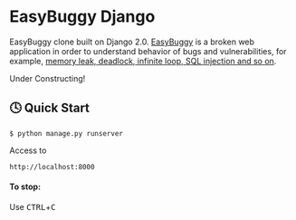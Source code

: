 # EasyBuggy Django

EasyBuggy clone built on Django 2.0. [EasyBuggy](https://github.com/k-tamura/easybuggy) is a broken web application in order to understand behavior of bugs and vulnerabilities, for example, [memory leak, deadlock, infinite loop, SQL injection and so on](https://github.com/k-tamura/easybuggy/wiki).

Under Constructing!

:clock4: Quick Start
-

    $ python manage.py runserver

Access to

    http://localhost:8000

#### To stop:

  Use <kbd>CTRL</kbd>+<kbd>C</kbd>